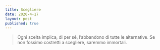 ```yaml
---
title: Scegliere
date: 2020-4-17
layout: post
published: true
---
```

> Ogni scelta implica, di per sé, l’abbandono di tutte le alternative. Se non fossimo costretti a scegliere, saremmo immortali.
